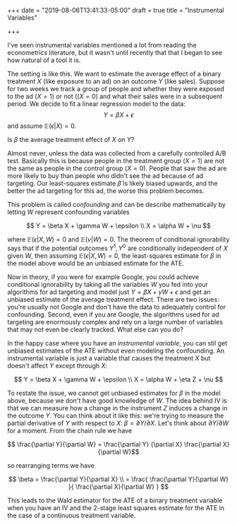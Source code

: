 +++
date = "2019-08-06T13:41:33-05:00"
draft = true
title = "Instrumental Variables"

+++

I've seen instrumental variables mentioned a lot from
reading the econometrics literature, but it wasn't until recently that
that I began to see how natural of a tool it is.

The setting is like this. We want to estimate the average effect of a binary treatment $X$ (like exposure to an ad) on an outcome $Y$ (like sales). Suppose for two weeks we track a group of people and whether they were exposed to the ad ($X = 1$) or not (($X = 0$) and what their sales were in a subsequent period. We decide to fit a linear regression model to the data:
$$Y = \beta X + \epsilon$$
and assume $\mathbb{E}(\epsilon | X) = 0$.

Is $\beta$ the average treatment effect of $X$ on $Y$?

Almost never, unless the data was collected from a carefully controlled A/B test. Basically this is because people in the treatment group ($X = 1$) are not the same as people in the control group ($X = 0$). People that saw the ad are more likely to buy than people who didn't see the ad because of ad targeting. Our least-squares estimate $\hat{\beta}$ is likely biased upwards, and the better the ad targeting for this ad, the worse this problem becomes.

This problem is called *confounding* and can be describe mathematically by letting $W$ represent
confounding variables

$$
Y = \beta X + \gamma W + \epsilon \\
X = \alpha W + \nu
$$

where $\mathbb{E}(\epsilon | X, W) = 0$ and $\mathbb{E}(\nu | W) = 0$. The theorem of conditional ignorability says that if the potential outcomes $Y^{1}, Y^{0}$ are conditionally independent of $X$ given $W$, then assuming $\mathbb{E}(\epsilon | X, W) = 0$, the least-squares estimate for $\beta$ in the model above would be an unbiased estimate for the ATE.

Now in theory, if you were for example Google, you could achieve conditional ignorability by taking all the variables $W$ you fed into your algorithms for ad targeting and model just $Y = \beta X + \gamma W + \epsilon$ and get an unbiased estimate of the average treatment effect. There are two issues: you're usually not Google and don't have the data to adequately control for confounding. Second, even if you are Google, the algorithms used for ad targeting are enormously complex and rely on a large number of variables that may not even be clearly tracked. What else can you do?

In the happy case where you have an *instrumental variable*, you can stil get unbiased estimates of the ATE without even modeling the confounding. An instrumental variable is just a variable that causes the treatment $X$ but doesn't affect $Y$ except through $X$:

$$
Y = \beta X + \gamma W + \epsilon \\
X = \alpha W + \eta Z + \nu
$$

To restate the issue, we cannot get unbiased estimates for $\beta$ in the model above, because we don't have good knowledge of $W$. The idea behind IV is that we can measure how a change in the instrument $Z$ induces a change in the outcome $Y$. You can think about it like this: we're trying to measure the partial derivative of $Y$ with respect to $X$: $\beta = \partial Y / \partial X$.
Let's think about $\partial Y / \partial W$ for a moment. From the chain rule we have

$$ \frac{\partial Y}{\partial W} = \frac{\partial Y} {\partial X} \frac{\partial X}{\partial W}$$

so rearranging terms we have

$$
\beta = \frac{\partial Y}{\partial X} \\
= \frac{ \frac{\partial Y}{\partial W} }{ \frac{\partial X}{\partial W} }
$$

This leads to the Wald estimator for the ATE of a binary treatment variable when you have an IV and the 2-stage least squares estimate for the ATE in the case of a continuous treatment variable.
